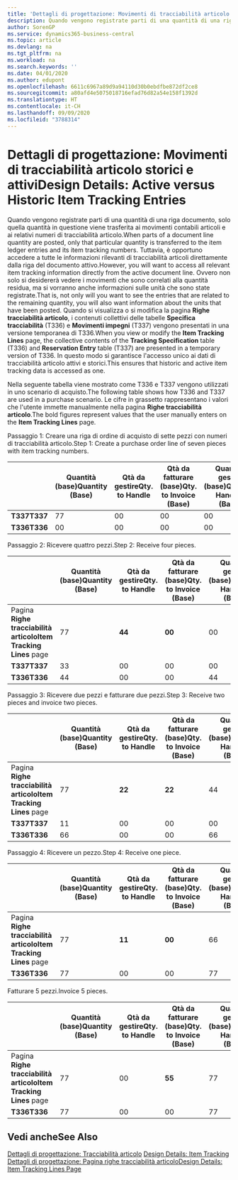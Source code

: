```yaml
---
title: 'Dettagli di progettazione: Movimenti di tracciabilità articolo storici e attivi | Microsoft Docs'
description: Quando vengono registrate parti di una quantità di una riga documento, solo quella quantità in questione viene trasferita ai movimenti contabili articoli e ai relativi numeri di tracciabilità articolo. Tuttavia, è opportuno accedere a tutte le informazioni rilevanti di tracciabilità articoli direttamente dalla riga del documento attivo. Ovvero non solo si desidererà vedere i movimenti che sono correlati alla quantità residua, ma si vorranno anche informazioni sulle unità che sono state registrate. Quando si visualizza o si modifica la pagina **Righe tracciabilità articolo**, i contenuti collettivi delle tabelle **Specifica tracciabilità** (T336) e **Movimenti impegni** (T337) vengono presentati in una versione temporanea di T336. In questo modo si garantisce l'accesso unico ai dati di tracciabilità articolo attivi e storici.
author: SorenGP
ms.service: dynamics365-business-central
ms.topic: article
ms.devlang: na
ms.tgt_pltfrm: na
ms.workload: na
ms.search.keywords: ''
ms.date: 04/01/2020
ms.author: edupont
ms.openlocfilehash: 6611c6967a89d9a94110d30b0ebdfbe872df2ce8
ms.sourcegitcommit: a80afd4e5075018716efad76d82a54e158f1392d
ms.translationtype: HT
ms.contentlocale: it-CH
ms.lasthandoff: 09/09/2020
ms.locfileid: "3788314"
---
```

# <a name="design-details-active-versus-historic-item-tracking-entries"></a><span data-ttu-id="d57bd-107">Dettagli di progettazione: Movimenti di tracciabilità articolo storici e attivi</span><span class="sxs-lookup"><span data-stu-id="d57bd-107">Design Details: Active versus Historic Item Tracking Entries</span></span>
<span data-ttu-id="d57bd-108">Quando vengono registrate parti di una quantità di una riga documento, solo quella quantità in questione viene trasferita ai movimenti contabili articoli e ai relativi numeri di tracciabilità articolo.</span><span class="sxs-lookup"><span data-stu-id="d57bd-108">When parts of a document line quantity are posted, only that particular quantity is transferred to the item ledger entries and its item tracking numbers.</span></span> <span data-ttu-id="d57bd-109">Tuttavia, è opportuno accedere a tutte le informazioni rilevanti di tracciabilità articoli direttamente dalla riga del documento attivo.</span><span class="sxs-lookup"><span data-stu-id="d57bd-109">However, you will want to access all relevant item tracking information directly from the active document line.</span></span> <span data-ttu-id="d57bd-110">Ovvero non solo si desidererà vedere i movimenti che sono correlati alla quantità residua, ma si vorranno anche informazioni sulle unità che sono state registrate.</span><span class="sxs-lookup"><span data-stu-id="d57bd-110">That is, not only will you want to see the entries that are related to the remaining quantity, you will also want information about the units that have been posted.</span></span> <span data-ttu-id="d57bd-111">Quando si visualizza o si modifica la pagina **Righe tracciabilità articolo**, i contenuti collettivi delle tabelle **Specifica tracciabilità** (T336) e **Movimenti impegni** (T337) vengono presentati in una versione temporanea di T336.</span><span class="sxs-lookup"><span data-stu-id="d57bd-111">When you view or modify the **Item Tracking Lines** page, the collective contents of the **Tracking Specification** table (T336) and **Reservation Entry** table (T337) are presented in a temporary version of T336.</span></span> <span data-ttu-id="d57bd-112">In questo modo si garantisce l'accesso unico ai dati di tracciabilità articolo attivi e storici.</span><span class="sxs-lookup"><span data-stu-id="d57bd-112">This ensures that historic and active item tracking data is accessed as one.</span></span>  

 <span data-ttu-id="d57bd-113">Nella seguente tabella viene mostrato come T336 e T337 vengono utilizzati in uno scenario di acquisto.</span><span class="sxs-lookup"><span data-stu-id="d57bd-113">The following table shows how T336 and T337 are used in a purchase scenario.</span></span> <span data-ttu-id="d57bd-114">Le cifre in grassetto rappresentano i valori che l'utente immette manualmente nella pagina **Righe tracciabilità articolo**.</span><span class="sxs-lookup"><span data-stu-id="d57bd-114">The bold figures represent values that the user manually enters on the **Item Tracking Lines** page.</span></span>  

 <span data-ttu-id="d57bd-115">Passaggio 1: Creare una riga di ordine di acquisto di sette pezzi con numeri di tracciabilità articolo.</span><span class="sxs-lookup"><span data-stu-id="d57bd-115">Step 1: Create a purchase order line of seven pieces with item tracking numbers.</span></span>  

||<span data-ttu-id="d57bd-116">**Quantità (base)**</span><span class="sxs-lookup"><span data-stu-id="d57bd-116">**Quantity (Base)**</span></span>|<span data-ttu-id="d57bd-117">**Qtà da gestire**</span><span class="sxs-lookup"><span data-stu-id="d57bd-117">**Qty. to Handle**</span></span>|<span data-ttu-id="d57bd-118">**Qtà da fatturare (base)**</span><span class="sxs-lookup"><span data-stu-id="d57bd-118">**Qty. to Invoice (Base)**</span></span>|<span data-ttu-id="d57bd-119">**Quantità gestita (base)**</span><span class="sxs-lookup"><span data-stu-id="d57bd-119">**Quantity Handled (Base)**</span></span>|<span data-ttu-id="d57bd-120">**Quantità fatturata (base)**</span><span class="sxs-lookup"><span data-stu-id="d57bd-120">**Quantity Invoiced (Base)**</span></span>|  
|-|----------------------------------------------|--------------------------------------------|------------------------------------------------------|-------------------------------------------------------|--------------------------------------------------------|  
|<span data-ttu-id="d57bd-121">**T337**</span><span class="sxs-lookup"><span data-stu-id="d57bd-121">**T337**</span></span>|<span data-ttu-id="d57bd-122">7</span><span class="sxs-lookup"><span data-stu-id="d57bd-122">7</span></span>|<span data-ttu-id="d57bd-123">0</span><span class="sxs-lookup"><span data-stu-id="d57bd-123">0</span></span>|<span data-ttu-id="d57bd-124">0</span><span class="sxs-lookup"><span data-stu-id="d57bd-124">0</span></span>|<span data-ttu-id="d57bd-125">0</span><span class="sxs-lookup"><span data-stu-id="d57bd-125">0</span></span>|<span data-ttu-id="d57bd-126">0</span><span class="sxs-lookup"><span data-stu-id="d57bd-126">0</span></span>|  
|<span data-ttu-id="d57bd-127">**T336**</span><span class="sxs-lookup"><span data-stu-id="d57bd-127">**T336**</span></span>|<span data-ttu-id="d57bd-128">0</span><span class="sxs-lookup"><span data-stu-id="d57bd-128">0</span></span>|<span data-ttu-id="d57bd-129">0</span><span class="sxs-lookup"><span data-stu-id="d57bd-129">0</span></span>|<span data-ttu-id="d57bd-130">0</span><span class="sxs-lookup"><span data-stu-id="d57bd-130">0</span></span>|<span data-ttu-id="d57bd-131">0</span><span class="sxs-lookup"><span data-stu-id="d57bd-131">0</span></span>|<span data-ttu-id="d57bd-132">0</span><span class="sxs-lookup"><span data-stu-id="d57bd-132">0</span></span>|  

 <span data-ttu-id="d57bd-133">Passaggio 2: Ricevere quattro pezzi.</span><span class="sxs-lookup"><span data-stu-id="d57bd-133">Step 2: Receive four pieces.</span></span>  

||<span data-ttu-id="d57bd-134">**Quantità (base)**</span><span class="sxs-lookup"><span data-stu-id="d57bd-134">**Quantity (Base)**</span></span>|<span data-ttu-id="d57bd-135">**Qtà da gestire**</span><span class="sxs-lookup"><span data-stu-id="d57bd-135">**Qty. to Handle**</span></span>|<span data-ttu-id="d57bd-136">**Qtà da fatturare (base)**</span><span class="sxs-lookup"><span data-stu-id="d57bd-136">**Qty. to Invoice (Base)**</span></span>|<span data-ttu-id="d57bd-137">**Quantità gestita (base)**</span><span class="sxs-lookup"><span data-stu-id="d57bd-137">**Quantity Handled (Base)**</span></span>|<span data-ttu-id="d57bd-138">**Quantità fatturata (base)**</span><span class="sxs-lookup"><span data-stu-id="d57bd-138">**Quantity Invoiced (Base)**</span></span>|  
|-|----------------------------------------------|--------------------------------------------|------------------------------------------------------|-------------------------------------------------------|--------------------------------------------------------|  
|<span data-ttu-id="d57bd-139">Pagina **Righe tracciabilità articolo**</span><span class="sxs-lookup"><span data-stu-id="d57bd-139">**Item Tracking Lines** page</span></span>|<span data-ttu-id="d57bd-140">7</span><span class="sxs-lookup"><span data-stu-id="d57bd-140">7</span></span>|<span data-ttu-id="d57bd-141">**4**</span><span class="sxs-lookup"><span data-stu-id="d57bd-141">**4**</span></span>|<span data-ttu-id="d57bd-142">**0**</span><span class="sxs-lookup"><span data-stu-id="d57bd-142">**0**</span></span>|<span data-ttu-id="d57bd-143">0</span><span class="sxs-lookup"><span data-stu-id="d57bd-143">0</span></span>|<span data-ttu-id="d57bd-144">0</span><span class="sxs-lookup"><span data-stu-id="d57bd-144">0</span></span>|  
|<span data-ttu-id="d57bd-145">**T337**</span><span class="sxs-lookup"><span data-stu-id="d57bd-145">**T337**</span></span>|<span data-ttu-id="d57bd-146">3</span><span class="sxs-lookup"><span data-stu-id="d57bd-146">3</span></span>|<span data-ttu-id="d57bd-147">0</span><span class="sxs-lookup"><span data-stu-id="d57bd-147">0</span></span>|<span data-ttu-id="d57bd-148">0</span><span class="sxs-lookup"><span data-stu-id="d57bd-148">0</span></span>|<span data-ttu-id="d57bd-149">0</span><span class="sxs-lookup"><span data-stu-id="d57bd-149">0</span></span>|<span data-ttu-id="d57bd-150">0</span><span class="sxs-lookup"><span data-stu-id="d57bd-150">0</span></span>|  
|<span data-ttu-id="d57bd-151">**T336**</span><span class="sxs-lookup"><span data-stu-id="d57bd-151">**T336**</span></span>|<span data-ttu-id="d57bd-152">4</span><span class="sxs-lookup"><span data-stu-id="d57bd-152">4</span></span>|<span data-ttu-id="d57bd-153">0</span><span class="sxs-lookup"><span data-stu-id="d57bd-153">0</span></span>|<span data-ttu-id="d57bd-154">0</span><span class="sxs-lookup"><span data-stu-id="d57bd-154">0</span></span>|<span data-ttu-id="d57bd-155">4</span><span class="sxs-lookup"><span data-stu-id="d57bd-155">4</span></span>|<span data-ttu-id="d57bd-156">0</span><span class="sxs-lookup"><span data-stu-id="d57bd-156">0</span></span>|  

 <span data-ttu-id="d57bd-157">Passaggio 3: Ricevere due pezzi e fatturare due pezzi.</span><span class="sxs-lookup"><span data-stu-id="d57bd-157">Step 3: Receive two pieces and invoice two pieces.</span></span>  

||<span data-ttu-id="d57bd-158">**Quantità (base)**</span><span class="sxs-lookup"><span data-stu-id="d57bd-158">**Quantity (Base)**</span></span>|<span data-ttu-id="d57bd-159">**Qtà da gestire**</span><span class="sxs-lookup"><span data-stu-id="d57bd-159">**Qty. to Handle**</span></span>|<span data-ttu-id="d57bd-160">**Qtà da fatturare (base)**</span><span class="sxs-lookup"><span data-stu-id="d57bd-160">**Qty. to Invoice (Base)**</span></span>|<span data-ttu-id="d57bd-161">**Quantità gestita (base)**</span><span class="sxs-lookup"><span data-stu-id="d57bd-161">**Quantity Handled (Base)**</span></span>|<span data-ttu-id="d57bd-162">**Quantità fatturata (base)**</span><span class="sxs-lookup"><span data-stu-id="d57bd-162">**Quantity Invoiced (Base)**</span></span>|  
|-|----------------------------------------------|--------------------------------------------|------------------------------------------------------|-------------------------------------------------------|--------------------------------------------------------|  
|<span data-ttu-id="d57bd-163">Pagina **Righe tracciabilità articolo**</span><span class="sxs-lookup"><span data-stu-id="d57bd-163">**Item Tracking Lines** page</span></span>|<span data-ttu-id="d57bd-164">7</span><span class="sxs-lookup"><span data-stu-id="d57bd-164">7</span></span>|<span data-ttu-id="d57bd-165">**2**</span><span class="sxs-lookup"><span data-stu-id="d57bd-165">**2**</span></span>|<span data-ttu-id="d57bd-166">**2**</span><span class="sxs-lookup"><span data-stu-id="d57bd-166">**2**</span></span>|<span data-ttu-id="d57bd-167">4</span><span class="sxs-lookup"><span data-stu-id="d57bd-167">4</span></span>|<span data-ttu-id="d57bd-168">0</span><span class="sxs-lookup"><span data-stu-id="d57bd-168">0</span></span>|  
|<span data-ttu-id="d57bd-169">**T337**</span><span class="sxs-lookup"><span data-stu-id="d57bd-169">**T337**</span></span>|<span data-ttu-id="d57bd-170">1</span><span class="sxs-lookup"><span data-stu-id="d57bd-170">1</span></span>|<span data-ttu-id="d57bd-171">0</span><span class="sxs-lookup"><span data-stu-id="d57bd-171">0</span></span>|<span data-ttu-id="d57bd-172">0</span><span class="sxs-lookup"><span data-stu-id="d57bd-172">0</span></span>|<span data-ttu-id="d57bd-173">0</span><span class="sxs-lookup"><span data-stu-id="d57bd-173">0</span></span>|<span data-ttu-id="d57bd-174">0</span><span class="sxs-lookup"><span data-stu-id="d57bd-174">0</span></span>|  
|<span data-ttu-id="d57bd-175">**T336**</span><span class="sxs-lookup"><span data-stu-id="d57bd-175">**T336**</span></span>|<span data-ttu-id="d57bd-176">6</span><span class="sxs-lookup"><span data-stu-id="d57bd-176">6</span></span>|<span data-ttu-id="d57bd-177">0</span><span class="sxs-lookup"><span data-stu-id="d57bd-177">0</span></span>|<span data-ttu-id="d57bd-178">0</span><span class="sxs-lookup"><span data-stu-id="d57bd-178">0</span></span>|<span data-ttu-id="d57bd-179">6</span><span class="sxs-lookup"><span data-stu-id="d57bd-179">6</span></span>|<span data-ttu-id="d57bd-180">2</span><span class="sxs-lookup"><span data-stu-id="d57bd-180">2</span></span>|  

 <span data-ttu-id="d57bd-181">Passaggio 4: Ricevere un pezzo.</span><span class="sxs-lookup"><span data-stu-id="d57bd-181">Step 4: Receive one piece.</span></span>  

||<span data-ttu-id="d57bd-182">**Quantità (base)**</span><span class="sxs-lookup"><span data-stu-id="d57bd-182">**Quantity (Base)**</span></span>|<span data-ttu-id="d57bd-183">**Qtà da gestire**</span><span class="sxs-lookup"><span data-stu-id="d57bd-183">**Qty. to Handle**</span></span>|<span data-ttu-id="d57bd-184">**Qtà da fatturare (base)**</span><span class="sxs-lookup"><span data-stu-id="d57bd-184">**Qty. to Invoice (Base)**</span></span>|<span data-ttu-id="d57bd-185">**Quantità gestita (base)**</span><span class="sxs-lookup"><span data-stu-id="d57bd-185">**Quantity Handled (Base)**</span></span>|<span data-ttu-id="d57bd-186">**Quantità fatturata (base)**</span><span class="sxs-lookup"><span data-stu-id="d57bd-186">**Quantity Invoiced (Base)**</span></span>|  
|-|----------------------------------------------|--------------------------------------------|------------------------------------------------------|-------------------------------------------------------|--------------------------------------------------------|  
|<span data-ttu-id="d57bd-187">Pagina **Righe tracciabilità articolo**</span><span class="sxs-lookup"><span data-stu-id="d57bd-187">**Item Tracking Lines** page</span></span>|<span data-ttu-id="d57bd-188">7</span><span class="sxs-lookup"><span data-stu-id="d57bd-188">7</span></span>|<span data-ttu-id="d57bd-189">**1**</span><span class="sxs-lookup"><span data-stu-id="d57bd-189">**1**</span></span>|<span data-ttu-id="d57bd-190">**0**</span><span class="sxs-lookup"><span data-stu-id="d57bd-190">**0**</span></span>|<span data-ttu-id="d57bd-191">6</span><span class="sxs-lookup"><span data-stu-id="d57bd-191">6</span></span>|<span data-ttu-id="d57bd-192">2</span><span class="sxs-lookup"><span data-stu-id="d57bd-192">2</span></span>|  
|<span data-ttu-id="d57bd-193">**T336**</span><span class="sxs-lookup"><span data-stu-id="d57bd-193">**T336**</span></span>|<span data-ttu-id="d57bd-194">7</span><span class="sxs-lookup"><span data-stu-id="d57bd-194">7</span></span>|<span data-ttu-id="d57bd-195">0</span><span class="sxs-lookup"><span data-stu-id="d57bd-195">0</span></span>|<span data-ttu-id="d57bd-196">0</span><span class="sxs-lookup"><span data-stu-id="d57bd-196">0</span></span>|<span data-ttu-id="d57bd-197">7</span><span class="sxs-lookup"><span data-stu-id="d57bd-197">7</span></span>|<span data-ttu-id="d57bd-198">2</span><span class="sxs-lookup"><span data-stu-id="d57bd-198">2</span></span>|  

 <span data-ttu-id="d57bd-199">Fatturare 5 pezzi.</span><span class="sxs-lookup"><span data-stu-id="d57bd-199">Invoice 5 pieces.</span></span>  

||<span data-ttu-id="d57bd-200">**Quantità (base)**</span><span class="sxs-lookup"><span data-stu-id="d57bd-200">**Quantity (Base)**</span></span>|<span data-ttu-id="d57bd-201">**Qtà da gestire**</span><span class="sxs-lookup"><span data-stu-id="d57bd-201">**Qty. to Handle**</span></span>|<span data-ttu-id="d57bd-202">**Qtà da fatturare (base)**</span><span class="sxs-lookup"><span data-stu-id="d57bd-202">**Qty. to Invoice (Base)**</span></span>|<span data-ttu-id="d57bd-203">**Quantità gestita (base)**</span><span class="sxs-lookup"><span data-stu-id="d57bd-203">**Quantity Handled (Base)**</span></span>|<span data-ttu-id="d57bd-204">**Quantità fatturata (base)**</span><span class="sxs-lookup"><span data-stu-id="d57bd-204">**Quantity Invoiced (Base)**</span></span>|  
|-|----------------------------------------------|--------------------------------------------|------------------------------------------------------|-------------------------------------------------------|--------------------------------------------------------|  
|<span data-ttu-id="d57bd-205">Pagina **Righe tracciabilità articolo**</span><span class="sxs-lookup"><span data-stu-id="d57bd-205">**Item Tracking Lines** page</span></span>|<span data-ttu-id="d57bd-206">7</span><span class="sxs-lookup"><span data-stu-id="d57bd-206">7</span></span>|<span data-ttu-id="d57bd-207">0</span><span class="sxs-lookup"><span data-stu-id="d57bd-207">0</span></span>|<span data-ttu-id="d57bd-208">**5**</span><span class="sxs-lookup"><span data-stu-id="d57bd-208">**5**</span></span>|<span data-ttu-id="d57bd-209">7</span><span class="sxs-lookup"><span data-stu-id="d57bd-209">7</span></span>|<span data-ttu-id="d57bd-210">2</span><span class="sxs-lookup"><span data-stu-id="d57bd-210">2</span></span>|  
|<span data-ttu-id="d57bd-211">**T336**</span><span class="sxs-lookup"><span data-stu-id="d57bd-211">**T336**</span></span>|<span data-ttu-id="d57bd-212">7</span><span class="sxs-lookup"><span data-stu-id="d57bd-212">7</span></span>|<span data-ttu-id="d57bd-213">0</span><span class="sxs-lookup"><span data-stu-id="d57bd-213">0</span></span>|<span data-ttu-id="d57bd-214">0</span><span class="sxs-lookup"><span data-stu-id="d57bd-214">0</span></span>|<span data-ttu-id="d57bd-215">7</span><span class="sxs-lookup"><span data-stu-id="d57bd-215">7</span></span>|<span data-ttu-id="d57bd-216">7</span><span class="sxs-lookup"><span data-stu-id="d57bd-216">7</span></span>|  

## <a name="see-also"></a><span data-ttu-id="d57bd-217">Vedi anche</span><span class="sxs-lookup"><span data-stu-id="d57bd-217">See Also</span></span>  
 <span data-ttu-id="d57bd-218">[Dettagli di progettazione: Tracciabilità articolo](design-details-item-tracking.md) </span><span class="sxs-lookup"><span data-stu-id="d57bd-218">[Design Details: Item Tracking](design-details-item-tracking.md) </span></span>  
 [<span data-ttu-id="d57bd-219">Dettagli di progettazione: Pagina righe tracciabilità articolo</span><span class="sxs-lookup"><span data-stu-id="d57bd-219">Design Details: Item Tracking Lines Page</span></span>](design-details-item-tracking-lines-window.md)
